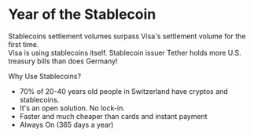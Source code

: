Year of the Stablecoin
======================
  
Stablecoins settlement volumes surpass Visa's settlement volume for the first time.  
Visa is using stablecoins itself. Stablecoin issuer Tether holds more U.S. treasury bills than does Germany!
  
Why Use Stablecoins?  
  
+ 70% of 20-40 years old people in Switzerland have cryptos and stablecoins.
+ It's an open solution. No lock-in. 
+ Faster and much cheaper than cards and instant payment
+ Always On (365 days a year)
  
